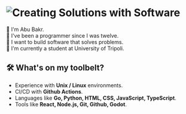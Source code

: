 <!-- Generated using https://git.io/typing-svg -->

# ![Creating Solutions with Software](https://readme-typing-svg.herokuapp.com?font=Petrona&weight=700&size=32&height=32&width=500&vCenter=true&duration=2000&color=FFFFFF&repeat=false&lines=Creating+Solutions+with+Software)

👋 I'm Abu Bakr.  
👶 I've been a programmer since I was twelve.  
🔧 I want to build software that solves problems.  
🎒 I'm currently a student at University of Tripoli.

## 🛠️ What's on my toolbelt?

- Experience with **Unix / Linux** environments.
- CI/CD with **Github Actions**.
- Languages like **Go, Python, HTML, CSS, JavaScript, TypeScript**.
- Tools like **React, Node.js, Git, Github, Godot**.
